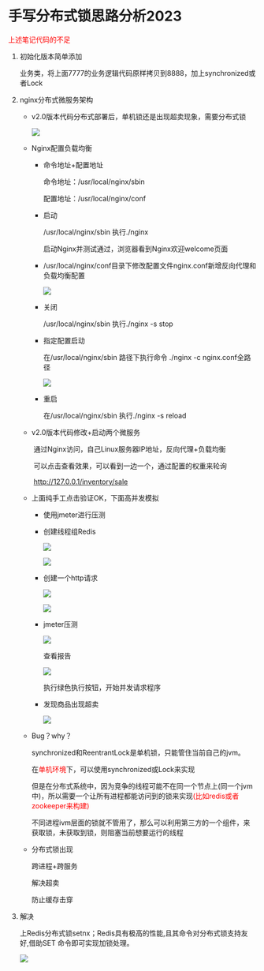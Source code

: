 # 手写分布式锁思路分析2023

<font color = 'red'>上述笔记代码的不足
</font>

1. 初始化版本简单添加

   业务类，将上面7777的业务逻辑代码原样拷贝到8888，加上synchronized或者Lock

2. nginx分布式微服务架构

   - v2.0版本代码分布式部署后，单机锁还是出现超卖现象，需要分布式锁

     ![](images/3.nginx负载均衡.png)

   - Nginx配置负载均衡

     - 命令地址+配置地址

       命令地址：/usr/local/nginx/sbin

       配置地址：/usr/local/nginx/conf

     - 启动

       /usr/local/nginx/sbin	执行./nginx

       启动Nginx并测试通过，浏览器看到Nginx欢迎welcome页面

     - /usr/local/nginx/conf目录下修改配置文件nginx.conf新增反向代理和负载均衡配置

       ![](images/5.Nginx配置负载均衡.png)

     - 关闭

       /usr/local/nginx/sbin  执行./nginx -s stop

     - 指定配置启动

       在/usr/local/nginx/sbin 路径下执行命令 ./nginx -c nginx.conf全路径

       ![](images/4.Nginx启动指定配置文件.png)

     - 重启

       在/usr/local/nginx/sbin  执行./nginx -s reload

   - v2.0版本代码修改+启动两个微服务

     ​	通过Nginx访问，自己Linux服务器IP地址，反向代理+负载均衡
     
     ​	可以点击查看效果，可以看到一边一个，通过配置的权重来轮询
     
     ​    http://127.0.0.1/inventory/sale
     
   - 上面纯手工点击验证OK，下面高并发模拟

     - 使用jmeter进行压测
     
     - 创建线程组Redis
     
       ![](images/6.创建一个线程组.jpg)
     
       ![](images/7.配置线程组.jpg)
     
     - 创建一个http请求
     
       ![](images/8.创建一个http请求.jpg)
     
       ![](images/9.http请求参数配置.jpg)
     
       
     
     - jmeter压测
     
       ![](images/10.创建一个并发请求.jpg)
     
       查看报告
     
       ![](images/11.创建并发查看报告.jpg)
     
       执行绿色执行按钮，开始并发请求程序
     
     - 发现商品出现超卖
     
       ![](images/12.并发结果.png)
     
   - Bug？why？

     synchronized和ReentrantLock是单机锁，只能管住当前自己的jvm。
     
     在<font color='red'>单机环境</font>下，可以使用synchronized或Lock来实现
     
     但是在分布式系统中，因为竞争的线程可能不在同一个节点上(同一个jvm中)，所以需要一个让所有进程都能访问到的锁来实现<font color='red'>(比如redis或者zookeeper来构建)</font>
     
     不同进程ivm层面的锁就不管用了，那么可以利用第三方的一个组件，来获取锁，未获取到锁，则阻塞当前想要运行的线程
     
   - 分布式锁出现

     跨进程+跨服务
     
     解决超卖
     
     防止缓存击穿

3. 解决

   上Redis分布式锁setnx；Redis具有极高的性能,且其命令对分布式锁支持友好,借助SET 命令即可实现加锁处理。

   ![](images/13.分布式锁.jpg)



